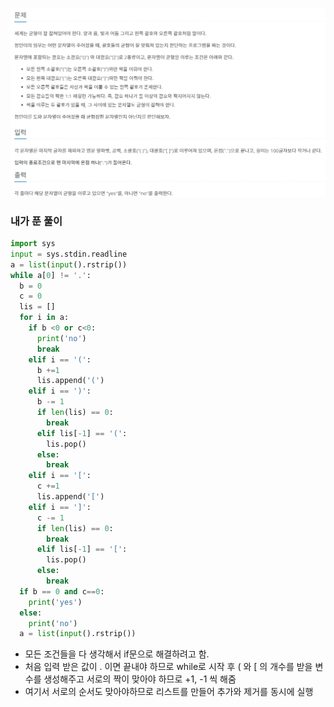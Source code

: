 ![](2023-05-01-09-32-50.png)

### 내가 푼 풀이
```py
import sys
input = sys.stdin.readline
a = list(input().rstrip())
while a[0] != '.':
  b = 0
  c = 0
  lis = []
  for i in a:
    if b <0 or c<0:
      print('no')
      break
    elif i == '(':
      b +=1
      lis.append('(')
    elif i == ')':
      b -= 1
      if len(lis) == 0:
        break
      elif lis[-1] == '(':
        lis.pop()
      else:
        break
    elif i == '[':
      c +=1
      lis.append('[')
    elif i == ']':
      c -= 1
      if len(lis) == 0:
        break
      elif lis[-1] == '[':
        lis.pop()
      else:
        break
  if b == 0 and c==0:
    print('yes')
  else:
    print('no')
  a = list(input().rstrip())
```
- 모든 조건들을 다 생각해서 if문으로 해결하려고 함.
- 처음 입력 받은 값이 . 이면 끝내야 하므로 while로 시작 후 ( 와 [ 의 개수를 받을 변수를 생성해주고 서로의 짝이 맞아야 하므로 +1, -1 씩 해줌
- 여기서 서로의 순서도 맞아야하므로 리스트를 만들어 추가와 제거를 동시에 실행